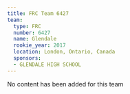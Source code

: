 ```yaml
---
title: FRC Team 6427
team:
  type: FRC
  number: 6427
  name: Glendale
  rookie_year: 2017
  location: London, Ontario, Canada
  sponsors:
  - GLENDALE HIGH SCHOOL
---
```


No content has been added for this team